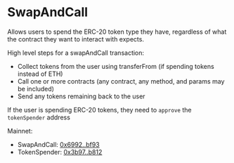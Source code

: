 # SwapAndCall
Allows users to spend the ERC-20 token type they have, regardless of what the contract they want to interact with expects.

High level steps for a swapAndCall transaction:
 - Collect tokens from the user using transferFrom (if spending tokens instead of ETH)
 - Call one or more contracts (any contract, any method, and params may be included)
 - Send any tokens remaining back to the user

If the user is spending ERC-20 tokens, they need to `approve` the `tokenSpender` address

Mainnet:
 - SwapAndCall: [0x6992..bf93](https://etherscan.io/address/0x6992e0a2bdfbeec40cd2fc8456ae697b5710bf93)
 - TokenSpender: [0x3b97..b812](https://etherscan.io/address/0x3b9735d3f97d6a569de1ac00a2d9b0ecd962b812)
